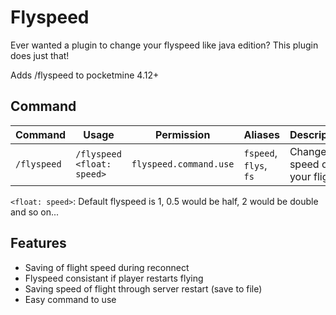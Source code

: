 # Flyspeed

Ever wanted a plugin to change your flyspeed like java edition?
This plugin does just that!

Adds /flyspeed to pocketmine 4.12+

## Command

| Command | Usage | Permission | Aliases | Description |
| --- | --- | --- | --- | --- |
| `/flyspeed` | `/flyspeed <float: speed>` | `flyspeed.command.use` | `fspeed`, `flys`, `fs` | Change the speed of your flight |

`<float: speed>`:
  Default flyspeed is 1, 0.5 would be half, 2 would be double and so on...
## Features 

- Saving of flight speed during reconnect
- Flyspeed consistant if player restarts flying
- Saving speed of flight through server restart (save to file)
- Easy command to use
